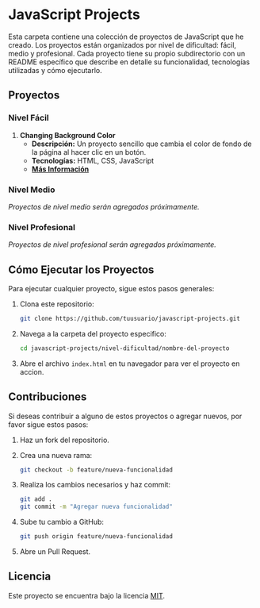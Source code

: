 # JavaScript Projects

Esta carpeta contiene una colección de proyectos de JavaScript que he creado. Los proyectos están organizados por nivel de dificultad: fácil, medio y profesional. Cada proyecto tiene su propio subdirectorio con un README específico que describe en detalle su funcionalidad, tecnologías utilizadas y cómo ejecutarlo.

## Proyectos

### Nivel Fácil

1. **Changing Background Color**
   - **Descripción:** Un proyecto sencillo que cambia el color de fondo de la página al hacer clic en un botón.
   - **Tecnologías:** HTML, CSS, JavaScript
   - **[Más Información](principiante/ChangingBackgroundColor/README.md)**

### Nivel Medio

_Proyectos de nivel medio serán agregados próximamente._

### Nivel Profesional

_Proyectos de nivel profesional serán agregados próximamente._

## Cómo Ejecutar los Proyectos

Para ejecutar cualquier proyecto, sigue estos pasos generales:

1. Clona este repositorio:

   ```sh
   git clone https://github.com/tuusuario/javascript-projects.git
   ```

2. Navega a la carpeta del proyecto especifico:

   ```sh
   cd javascript-projects/nivel-dificultad/nombre-del-proyecto
   ```

3. Abre el archivo `index.html` en tu navegador para ver el proyecto en accion.

## Contribuciones

Si deseas contribuir a alguno de estos proyectos o agregar nuevos, por favor sigue estos pasos:

1. Haz un fork del repositorio.

2. Crea una nueva rama:

   ```sh
   git checkout -b feature/nueva-funcionalidad

   ```

3. Realiza los cambios necesarios y haz commit:

   ```sh
   git add .
   git commit -m "Agregar nueva funcionalidad"

   ```

4. Sube tu cambio a GitHub:

   ```sh
   git push origin feature/nueva-funcionalidad

   ```

5. Abre un Pull Request.

## Licencia

Este proyecto se encuentra bajo la licencia [MIT](LICENSE).
